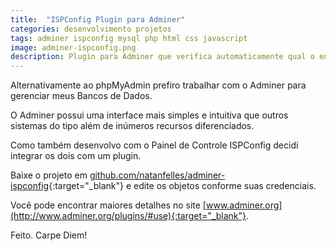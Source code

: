 ```yaml
---
title:  "ISPConfig Plugin para Adminer"
categories: desenvolvimento projetos
tags: adminer ispconfig mysql php html css javascript
image: adminer-ispconfig.png
description: Plugin para Adminer que verifica automaticamente qual o endereço do servidor de bancos de dados configurado no ISPConfig 3. E permite logar apenas com nome de usuário e senha.
---
```


Alternativamente ao phpMyAdmin prefiro trabalhar com o Adminer para gerenciar meus Bancos de Dados.

O Adminer possui uma interface mais simples e intuitiva que outros sistemas do tipo além de inúmeros recursos diferenciados.

Como também desenvolvo com o Painel de Controle ISPConfig decidi integrar os dois com um plugin.

Baixe o projeto em [github.com/natanfelles/adminer-ispconfig](https://github.com/natanfelles/adminer-ispconfig){:target="_blank"} e edite os objetos conforme suas credenciais.

Você pode encontrar maiores detalhes no site [www.adminer.org](http://www.adminer.org/plugins/#use){:target="_blank"}.

Feito. Carpe Diem!
